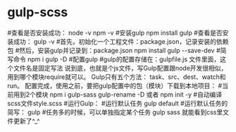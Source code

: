 # gulp-scss
#查看是否安装成功：
node -v
npm -v
#安装gulp
npm install gulp
#查看是否安装成功：
gulp -v
#首先，初始化一个工程文件：package.json，记录安装的依赖包
#然后，安装gulp并记录到：package.json
npm install gulp --save-dev
#简写命令
npm i gulp -D
#配置gulp 
#gulp的配置存储在：gulpfile.js 文件里面，这个文件名是固定写法
说到底，也就是个js文件，写Gulp配置跟node开发很相似，用到哪个模块require就可以。
Gulp只有五个方法： task、src、dest、watch和run。
配置完成，使用之前，要把gulp配置中的包（模块）下载到本地项目：
#当前用到2个模块
npm i gulp-sass gulp-rename -D
或者
npm init -y
#自动编译scss文件style.scss
#运行Gulp：
#运行默认任务
gulp default
#运行默认任务的简写：
gulp
#任务多的时候，可以单独指定某个任务
gulp sass
就能看到css里文件更新了^_^
